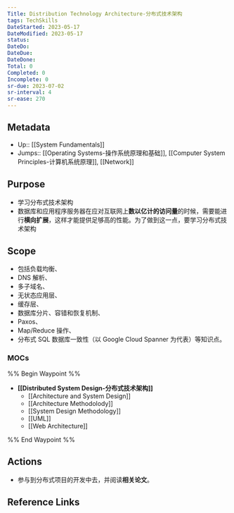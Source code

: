 ```yaml
---
Title: Distribution Technology Architecture-分布式技术架构
tags: TechSkills
DateStarted: 2023-05-17
DateModified: 2023-05-17
status:
DateDo:
DateDue: 
DateDone:
Total: 0
Completed: 0
Incomplete: 0
sr-due: 2023-07-02
sr-interval: 4
sr-ease: 270
---
```

## Metadata
- Up:: [[System Fundamentals]]
- Jumps:: [[Operating Systems-操作系统原理和基础]], [[Computer System Principles-计算机系统原理]], [[Network]]
## Purpose
- 学习分布式技术架构
- 数据库和应用程序服务器在应对互联网上**数以亿计的访问量**的时候，需要能进行**横向扩展**，这样才能提供足够高的性能。为了做到这一点，要学习分布式技术架构
## Scope
- 包括负载均衡、
- DNS 解析、
- 多子域名、
- 无状态应用层、
- 缓存层、
- 数据库分片、容错和恢复机制、
- Paxos、
- Map/Reduce 操作、
- 分布式 SQL 数据库一致性（以 Google Cloud Spanner 为代表）等知识点。
### MOCs
%% Begin Waypoint %%
- **[[Distributed System Design-分布式技术架构]]**
	- [[Architecture and System Design]]
	- [[Architecture Methodolody]]
	- [[System Design Methodology]]
	- [[UML]]
	- [[Web Architecture]]

%% End Waypoint %%
## Actions
- 参与到分布式项目的开发中去，并阅读**相关论文**。

## Reference Links